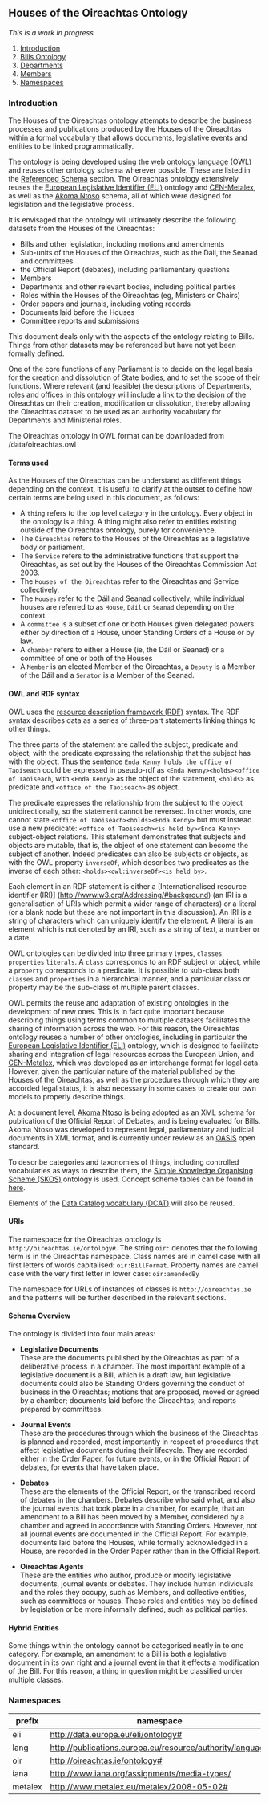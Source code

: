 
## Houses of the Oireachtas Ontology

*This is a work in progress*

1. [Introduction](#introduction)
1. [Bills Ontology](bills/README.md)
1. [Departments](departments/README.md)
2. [Members](members/README.md)
2. [Namespaces](#namespaces)


### Introduction

The Houses of the Oireachtas ontology attempts to describe the business processes and publications produced by the Houses of the Oireachtas within a formal vocabulary that allows documents, legislative events and entities to be linked programmatically.

The ontology is being developed using the [web ontology language  (OWL)](http://www.w3.org/TR/owl-features/) and reuses other ontology schema wherever possible. These are listed in the [Referenced Schema](referenced-schema) section. The Oireachtas ontology extensively reuses the [European Legislative Identifier  (ELI)](http://publications.europa.eu/mdr/eli/documentation/) ontology and [CEN-Metalex](http://www.metalex.eu/), as well as the [Akoma Ntoso](http://www.akomantoso.org/) schema, all of which were designed for legislation and the legislative process.

It is envisaged that the ontology will ultimately describe the following datasets from the Houses of the Oireachtas:
- Bills and other legislation, including motions and amendments
- Sub-units of the Houses of the Oireachtas, such as the Dáil, the Seanad and committees
- the Official Report (debates), including parliamentary questions
- Members
- Departments and other relevant bodies, including political parties
- Roles within the Houses of the Oireachtas (eg, Ministers or Chairs)
- Order papers and journals, including voting records
- Documents laid before the Houses
- Committee reports and submissions

This document deals only with the aspects of the ontology relating to Bills. Things from other datasets may be referenced but have not yet been formally defined.

One of the core functions of any Parliament is to decide on the legal basis for the creation and dissolution of State bodies, and to set the scope of their functions. Where relevant (and feasible) the descriptions of Departments, roles and offices in this ontology will include a link to the decision of the Oireachtas on their creation, modification or dissolution, thereby allowing the Oireachtas dataset to be used as an authority vocabulary for Departments and Ministerial roles.

The Oireachtas ontology in OWL format can be downloaded from /data/oireachtas.owl

#### Terms used

As the Houses of the Oireachtas can be understand as different things depending on the context, it is useful to clarify at the outset to define how certain terms are being used in this document, as follows:
- A ``thing`` refers to the top level category in the ontology. Every object in the ontology is a thing. A thing might also refer to entities existing outside of the Oireachtas ontology, purely for convenience.
-  The ``Oireachtas`` refers to the Houses of the Oireachtas as a legislative body or parliament.
- The ``Service`` refers to the administrative functions that support the Oireachtas, as set out by the Houses of the Oireachtas Commission Act 2003.
- The ``Houses of the Oireachtas`` refer to the Oireachtas and Service collectively.
- The ``Houses`` refer to the Dáil and Seanad collectively, while individual houses are referred to as ``House``, ``Dáil`` or ``Seanad`` depending on the context.
- A ``committee`` is a subset of one or both Houses given delegated powers either by direction of a House, under Standing Orders of a House or by law.
- A ``chamber`` refers to either a House (ie, the Dáil or Seanad) or a committee of one or both of the Houses
- A ``Member`` is an elected Member of the Oireachtas, a ``Deputy`` is a Member of the Dáil and a ``Senator`` is a Member of the Seanad.

#### OWL and RDF syntax

OWL uses the [resource description framework (RDF)](http://www.w3.org/RDF/) syntax. The RDF syntax describes data as a series of three-part statements linking things to other things.

The three parts of the statement are called the subject, predicate and object, with the predicate expressing the relationship that the subject has with the object. Thus the sentence ``Enda Kenny holds the office of Taoiseach`` could be expressed in pseudo-rdf as ``<Enda Kenny><holds><office of Taoiseach``, with ``<Enda Kenny>`` as the object of the statement, ``<holds>`` as predicate and ``<office of the Taoiseach>`` as object.

The predicate expresses the relationship from the subject to the object unidirectionally, so the statement cannot be reversed. In other words, one cannot state ``<office of Taoiseach><holds><Enda Kenny>`` but must instead use a new predicate: ``<office of Taoiseach><is held by><Enda Kenny>`` subject-object relations. This statement demonstrates that subjects and objects are mutable, that is, the object of one statement can become the subject of another. Indeed predicates can also be subjects or objects, as with the OWL property ``inverseOf``, which describes two predicates as the inverse of each other: ``<holds><owl:inverseOf><is held by>``.

Each element in an RDF statement is either a [Internationalised resource identifier (IRI)] (http://www.w3.org/Addressing/#background) (an IRI is a generalisation of URIs which permit a wider range of characters) or a literal (or a blank node but these are not important in this discussion). An IRI is a string of characters which can uniquely identify the element. A literal is an element which is not denoted by an IRI, such as a string of text, a number or a date.

OWL ontologies can be divided into three primary types, ``classes``, ``properties`` ``literals``.  A ``class`` corresponds to an RDF subject or object, while a ``property`` corresponds to a predicate. It is possible to sub-class both ``classes`` and ``properties`` in a hierarchical manner, and a particular class or property may be the sub-class of multiple parent classes.

OWL permits the reuse and adaptation of existing ontologies in the development of new ones. This is in fact quite important because describing things using terms common to multiple datasets facilitates the sharing of information across the web. For this reason, the Oireachtas ontology reuses a number of other ontologies, including in particular the [European Legislative Identifier  (ELI)](http://publications.europa.eu/mdr/eli/documentation/) ontology, which is designed to facilitate sharing and integration of legal resources across the European Union, and [CEN-Metalex](http://www.metalex.eu/), which was developed as an interchange format for legal data. However, given the particular nature of the material published by the Houses of the Oireachtas, as well as the procedures through which they are accorded legal status, it is also necessary in some cases to create our own models to properly describe things.

At a document level, [Akoma Ntoso](http://www.akomantoso.org/) is being adopted as an XML schema for publication of the Official Report of Debates, and is being evaluated for Bills. Akoma Ntoso was developed to represent legal, parliamentary and judicial documents in XML format, and is currently under review as an [OASIS](https://www.oasis-open.org/) open standard.

To describe categories and taxonomies of things, including controlled vocabularies as ways to describe them, the [Simple Knowledge Organising Scheme (SKOS)](www.w3.org/TR/skos-reference/) ontology is used. Concept scheme tables can be found in [here](concept-schemes).

Elements of the [Data Catalog vocabulary (DCAT)](www.w3.org/TR/vocab-dcat/) will also be reused.

#### URIs

The namespace for the Oireachtas ontology is ``http://oireachtas.ie/ontology#``. The string ``oir:`` denotes that the following term is in the Oireachtas namespace. Class names are in camel case with all first letters of words capitalised: ``oir:BillFormat``. Property names are camel case with the very first letter in lower case: ``oir:amendedBy``

The namespace for URLs of instances of classes is ``http://oireachtas.ie`` and the patterns will be further described in the relevant sections.

#### Schema Overview

The ontology is divided into four main areas:

- **Legislative Documents**  
These are the documents published by the Oireachtas as part of a deliberative process in a chamber. The most important example of a legislative document is a Bill, which is a draft law, but legislative documents could also be Standing Orders governing the conduct of business in the Oireachtas; motions that are proposed, moved or agreed by a chamber; documents laid before the Oireachtas; and reports prepared by committees.  

- **Journal Events**  
These are the procedures through which the business of the Oireachtas is planned and recorded, most importantly in respect of procedures that affect legislative documents during their lifecycle. They are recorded either in the Order Paper, for future events, or in the Official Report of debates, for events that have taken place.

- **Debates**  
These are the elements of the Official Report, or the transcribed record of debates in the chambers. Debates describe who said what, and also the journal events that took place in a chamber, for example, that an amendment to a Bill has been moved by a Member, considered by a chamber and agreed in accordance with Standing Orders. However, not all journal events are documented in the Official Report. For example, documents laid before the Houses, while formally acknowledged in a House, are recorded in the Order Paper rather than in the Official Report.

- **Oireachtas Agents**  
These are the entities who author, produce or modify legislative documents, journal events or debates. They include human individuals and the roles they occupy, such as Members, and collective entities, such as committees or houses. These roles and entities may be defined by legislation or be more informally defined, such as political parties.

#### Hybrid Entities
Some things within the ontology cannot be categorised neatly in to one category. For example, an amendment to a Bill is both a legislative document in its own right and a journal event in that it effects a modification of the Bill. For this reason, a thing in question might be classified under multiple classes.



### Namespaces

| prefix  | namespace                                                 |
|---------|-----------------------------------------------------------|
| eli     | http://data.europa.eu/eli/ontology#                       |
| lang    | http://publications.europa.eu/resource/authority/language |
| oir     | http://oireachtas.ie/ontology#                            |
| iana    | http://www.iana.org/assignments/media-types/              |
| metalex | http://www.metalex.eu/metalex/2008-05-02#                 |
